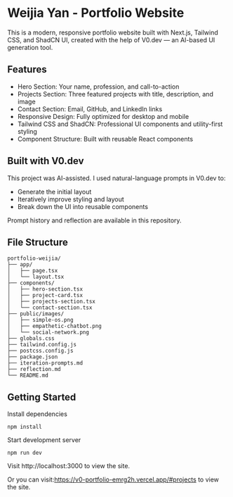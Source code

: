 # Weijia Yan - Portfolio Website

This is a modern, responsive portfolio website built with Next.js, Tailwind CSS, and ShadCN UI, created with the help of V0.dev — an AI-based UI generation tool.

## Features

- Hero Section: Your name, profession, and call-to-action
- Projects Section: Three featured projects with title, description, and image
- Contact Section: Email, GitHub, and LinkedIn links
- Responsive Design: Fully optimized for desktop and mobile
- Tailwind CSS and ShadCN: Professional UI components and utility-first styling
- Component Structure: Built with reusable React components

## Built with V0.dev

This project was AI-assisted. I used natural-language prompts in V0.dev to:
- Generate the initial layout
- Iteratively improve styling and layout
- Break down the UI into reusable components

Prompt history and reflection are available in this repository.

## File Structure

```
portfolio-weijia/
├── app/
│   ├── page.tsx
│   └── layout.tsx
├── components/
│   ├── hero-section.tsx
│   ├── project-card.tsx
│   ├── projects-section.tsx
│   └── contact-section.tsx
├── public/images/
│   ├── simple-os.png
│   ├── empathetic-chatbot.png
│   └── social-network.png
├── globals.css
├── tailwind.config.js
├── postcss.config.js
├── package.json
├── iteration-prompts.md
├── reflection.md
└── README.md
```

## Getting Started

Install dependencies

```
npm install
```

Start development server

```
npm run dev
```

Visit http://localhost:3000 to view the site.

Or you can visit:https://v0-portfolio-emrg2h.vercel.app/#projects to view the site.

